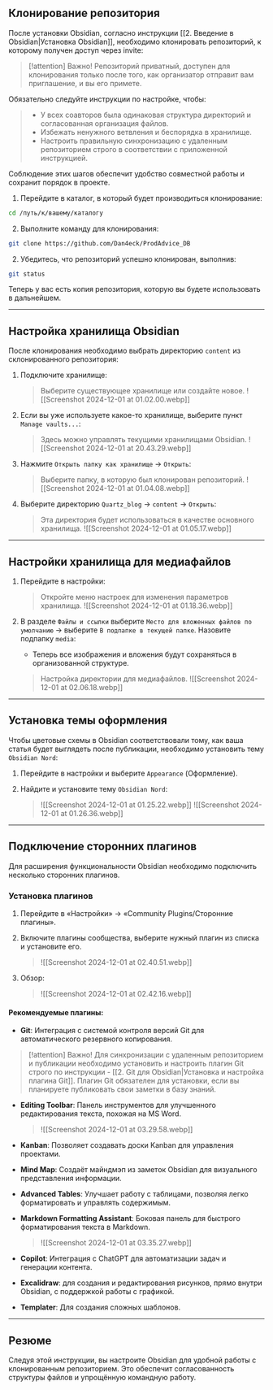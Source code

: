 ## Клонирование репозитория

После установки Obsidian, согласно инструкции [[2. Введение в Obsidian|Установка Obsidian]], необходимо клонировать репозиторий, к которому получен доступ через invite:

> [!attention] Важно!
Репозиторий приватный, доступен для клонирования только после того, как организатор отправит вам приглашение, и вы его примете.
>
Обязательно следуйте инструкции по настройке, чтобы:
> - У всех соавторов была одинаковая структура директорий и согласованная организация файлов.
> - Избежать ненужного ветвления и беспорядка в хранилище.
>- Настроить правильную синхронизацию с удаленным репозиторием строго в соответствии с приложенной инструкцией.
>
Соблюдение этих шагов обеспечит удобство совместной работы и сохранит порядок в проекте.

1. Перейдите в каталог, в который будет производиться клонирование:

```bash
cd /путь/к/вашему/каталогу
```

2. Выполните команду для клонирования:

```bash
git clone https://github.com/Dan4eck/ProdAdvice_DB
```

2. Убедитесь, что репозиторий успешно клонирован, выполнив:
   
```bash
git status
```

Теперь у вас есть копия репозитория, которую вы будете использовать в дальнейшем.

---

## Настройка хранилища Obsidian

После клонирования необходимо выбрать директорию `content` из склонированного репозитория:

1. Подключите хранилище:
   > Выберите существующее хранилище или создайте новое.
   ![[Screenshot 2024-12-01 at 01.02.00.webp]]

2. Если вы уже используете какое-то хранилище, выберите пункт `Manage vaults...`:

   > Здесь можно управлять текущими хранилищами Obsidian.
   ![[Screenshot 2024-12-01 at 20.43.29.webp]]

3. Нажмите `Открыть папку как хранилище` -> `Открыть`:

   > Выберите папку, в которую был клонирован репозиторий.
   ![[Screenshot 2024-12-01 at 01.04.08.webp]]

4. Выберите директорию `Quartz_blog` -> `content` -> `Открыть`:

   > Эта директория будет использоваться в качестве основного хранилища.
   ![[Screenshot 2024-12-01 at 01.05.17.webp]]

---

## Настройки хранилища для медиафайлов

1. Перейдите в настройки:

   > Откройте меню настроек для изменения параметров хранилища.
   ![[Screenshot 2024-12-01 at 01.18.36.webp]]


2. В разделе `Файлы и ссылки` выберите `Место для вложенных файлов по умолчанию` -> выберите `В подпапке в текущей папке`. Назовите подпапку `media`:
   - Теперь все изображения и вложения будут сохраняться в организованной структуре.

   > Настройка директории для медиафайлов.
   ![[Screenshot 2024-12-01 at 02.06.18.webp]]

---

## Установка темы оформления

Чтобы цветовые схемы в Obsidian соответствовали тому, как ваша статья будет выглядеть после публикации, необходимо установить тему `Obsidian Nord`:

1. Перейдите в настройки и выберите `Appearance` (Оформление).
2. Найдите и установите тему `Obsidian Nord`:

   > ![[Screenshot 2024-12-01 at 01.25.22.webp]]
   ![[Screenshot 2024-12-01 at 01.26.36.webp]]

---

## Подключение сторонних плагинов

Для расширения функциональности Obsidian необходимо подключить несколько сторонних плагинов.

### Установка плагинов

1. Перейдите в «Настройки» → «Community Plugins/Сторонние плагины».
2. Включите плагины сообщества, выберите нужный плагин из списка и установите его.

   > ![[Screenshot 2024-12-01 at 02.40.51.webp]]

3. Обзор:

   > ![[Screenshot 2024-12-01 at 02.42.16.webp]]

#### Рекомендуемые плагины:

- **Git**: Интеграция с системой контроля версий Git для автоматического резервного копирования.

> [!attention] Важно!
> Для синхронизации с удаленным репозиторием и публикации необходимо установить и настроить плагин Git строго по инструкции - [[2. Git для Obsidian|Установка и настройка плагина Git]]. Плагин Git обязателен для установки, если вы планируете публиковать свои заметки в базу знаний.

- **Editing Toolbar**: Панель инструментов для улучшенного редактирования текста, похожая на MS Word.

   > ![[Screenshot 2024-12-01 at 03.29.58.webp]]

- **Kanban**: Позволяет создавать доски Kanban для управления проектами.
- **Mind Map**: Создаёт майндмэп из заметок Obsidian для визуального представления информации.
- **Advanced Tables**: Улучшает работу с таблицами, позволяя легко форматировать и управлять содержимым.
- **Markdown Formatting Assistant**: Боковая панель для быстрого форматирования текста в Markdown.

   > ![[Screenshot 2024-12-01 at 03.35.27.webp]]

- **Copilot**: Интеграция с ChatGPT для автоматизации задач и генерации контента.
- **Excalidraw**: для создания и редактирования рисунков, прямо внутри Obsidian, с поддержкой работы с графикой.
- **Templater**: Для создания сложных шаблонов.

---

## Резюме

Следуя этой инструкции, вы настроите Obsidian для удобной работы с клонированным репозиторием. Это обеспечит согласованность структуры файлов и упрощённую командную работу.
